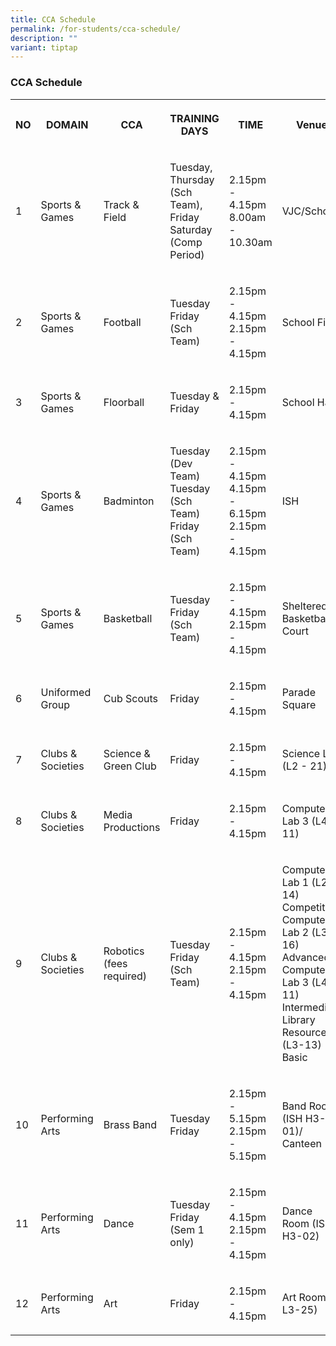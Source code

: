 ```yaml
---
title: CCA Schedule
permalink: /for-students/cca-schedule/
description: ""
variant: tiptap
---
```

<h3>CCA Schedule</h3>
<table>
<tbody>
<tr>
<th rowspan="1" colspan="1">
<p>NO</p>
</th>
<th rowspan="1" colspan="1">
<p>DOMAIN</p>
</th>
<th rowspan="1" colspan="1">
<p>CCA</p>
</th>
<th rowspan="1" colspan="1">
<p>TRAINING DAYS</p>
</th>
<th rowspan="1" colspan="1">
<p>TIME</p>
</th>
<th rowspan="1" colspan="1">
<p>Venue</p>
</th>
</tr>
<tr>
<td rowspan="1" colspan="1">
<p>1</p>
</td>
<td rowspan="1" colspan="1">
<p>Sports &amp; Games</p>
</td>
<td rowspan="1" colspan="1">
<p>Track &amp; Field</p>
</td>
<td rowspan="1" colspan="1">
<p>Tuesday, Thursday (Sch Team), Friday
<br>Saturday (Comp Period)</p>
</td>
<td rowspan="1" colspan="1">
<p>2.15pm - 4.15pm
<br>8.00am - 10.30am</p>
</td>
<td rowspan="1" colspan="1">
<p>VJC/School</p>
</td>
</tr>
<tr>
<td rowspan="1" colspan="1">
<p>2</p>
</td>
<td rowspan="1" colspan="1">
<p>Sports &amp; Games</p>
</td>
<td rowspan="1" colspan="1">
<p>Football</p>
</td>
<td rowspan="1" colspan="1">
<p>Tuesday
<br>Friday (Sch Team)</p>
</td>
<td rowspan="1" colspan="1">
<p>2.15pm - 4.15pm
<br>2.15pm - 4.15pm</p>
</td>
<td rowspan="1" colspan="1">
<p>School Field</p>
</td>
</tr>
<tr>
<td rowspan="1" colspan="1">
<p>3</p>
</td>
<td rowspan="1" colspan="1">
<p>Sports &amp; Games</p>
</td>
<td rowspan="1" colspan="1">
<p>Floorball</p>
</td>
<td rowspan="1" colspan="1">
<p>Tuesday &amp;
<br>Friday</p>
</td>
<td rowspan="1" colspan="1">
<p>2.15pm - 4.15pm</p>
</td>
<td rowspan="1" colspan="1">
<p>School Hall</p>
</td>
</tr>
<tr>
<td rowspan="1" colspan="1">
<p>4</p>
</td>
<td rowspan="1" colspan="1">
<p>Sports &amp; Games</p>
</td>
<td rowspan="1" colspan="1">
<p>Badminton</p>
</td>
<td rowspan="1" colspan="1">
<p>Tuesday (Dev Team)
<br>Tuesday (Sch Team)
<br>Friday (Sch Team)</p>
</td>
<td rowspan="1" colspan="1">
<p>2.15pm - 4.15pm
<br>4.15pm - 6.15pm
<br>2.15pm - 4.15pm</p>
</td>
<td rowspan="1" colspan="1">
<p>ISH</p>
</td>
</tr>
<tr>
<td rowspan="1" colspan="1">
<p>5</p>
</td>
<td rowspan="1" colspan="1">
<p>Sports &amp; Games</p>
</td>
<td rowspan="1" colspan="1">
<p>Basketball</p>
</td>
<td rowspan="1" colspan="1">
<p>Tuesday
<br>Friday (Sch Team)</p>
</td>
<td rowspan="1" colspan="1">
<p>2.15pm - 4.15pm
<br>2.15pm - 4.15pm</p>
</td>
<td rowspan="1" colspan="1">
<p>Sheltered Basketball Court</p>
</td>
</tr>
<tr>
<td rowspan="1" colspan="1">
<p>6</p>
</td>
<td rowspan="1" colspan="1">
<p>Uniformed Group</p>
</td>
<td rowspan="1" colspan="1">
<p>Cub Scouts</p>
</td>
<td rowspan="1" colspan="1">
<p>Friday</p>
</td>
<td rowspan="1" colspan="1">
<p>2.15pm - 4.15pm</p>
</td>
<td rowspan="1" colspan="1">
<p>Parade Square</p>
</td>
</tr>
<tr>
<td rowspan="1" colspan="1">
<p>7</p>
</td>
<td rowspan="1" colspan="1">
<p>Clubs &amp; Societies</p>
</td>
<td rowspan="1" colspan="1">
<p>Science &amp;
<br>Green Club</p>
</td>
<td rowspan="1" colspan="1">
<p>Friday</p>
</td>
<td rowspan="1" colspan="1">
<p>2.15pm - 4.15pm</p>
</td>
<td rowspan="1" colspan="1">
<p>Science Lab (L2 - 21)</p>
</td>
</tr>
<tr>
<td rowspan="1" colspan="1">
<p>8</p>
</td>
<td rowspan="1" colspan="1">
<p>Clubs &amp; Societies</p>
</td>
<td rowspan="1" colspan="1">
<p>Media Productions</p>
</td>
<td rowspan="1" colspan="1">
<p>Friday</p>
</td>
<td rowspan="1" colspan="1">
<p>2.15pm - 4.15pm</p>
</td>
<td rowspan="1" colspan="1">
<p>Computer Lab 3 (L4- 11)</p>
</td>
</tr>
<tr>
<td rowspan="1" colspan="1">
<p>9</p>
</td>
<td rowspan="1" colspan="1">
<p>Clubs &amp; Societies</p>
</td>
<td rowspan="1" colspan="1">
<p>Robotics
<br>(fees required)</p>
</td>
<td rowspan="1" colspan="1">
<p>Tuesday
<br>Friday (Sch Team)</p>
</td>
<td rowspan="1" colspan="1">
<p>2.15pm - 4.15pm
<br>2.15pm - 4.15pm</p>
</td>
<td rowspan="1" colspan="1">
<p>Computer Lab 1 (L2-14) Competition
<br>Computer Lab 2 (L3-16) Advanced
<br>Computer Lab 3 (L4-11) Intermediate
<br>Library Resource (L3-13) Basic</p>
</td>
</tr>
<tr>
<td rowspan="1" colspan="1">
<p>10</p>
</td>
<td rowspan="1" colspan="1">
<p>Performing Arts</p>
</td>
<td rowspan="1" colspan="1">
<p>Brass Band</p>
</td>
<td rowspan="1" colspan="1">
<p>Tuesday
<br>Friday</p>
</td>
<td rowspan="1" colspan="1">
<p>2.15pm - 5.15pm
<br>2.15pm - 5.15pm</p>
</td>
<td rowspan="1" colspan="1">
<p>Band Room (ISH H3-01)/ Canteen</p>
</td>
</tr>
<tr>
<td rowspan="1" colspan="1">
<p>11</p>
</td>
<td rowspan="1" colspan="1">
<p>Performing Arts</p>
</td>
<td rowspan="1" colspan="1">
<p>Dance</p>
</td>
<td rowspan="1" colspan="1">
<p>Tuesday
<br>Friday (Sem 1 only)</p>
</td>
<td rowspan="1" colspan="1">
<p>2.15pm - 4.15pm
<br>2.15pm - 4.15pm</p>
</td>
<td rowspan="1" colspan="1">
<p>Dance Room (ISH H3-02)</p>
</td>
</tr>
<tr>
<td rowspan="1" colspan="1">
<p>12</p>
</td>
<td rowspan="1" colspan="1">
<p>Performing Arts</p>
</td>
<td rowspan="1" colspan="1">
<p>Art</p>
</td>
<td rowspan="1" colspan="1">
<p>Friday</p>
</td>
<td rowspan="1" colspan="1">
<p>2.15pm - 4.15pm</p>
</td>
<td rowspan="1" colspan="1">
<p>Art Room ( L3-25)</p>
</td>
</tr>
</tbody>
</table>
<p></p>